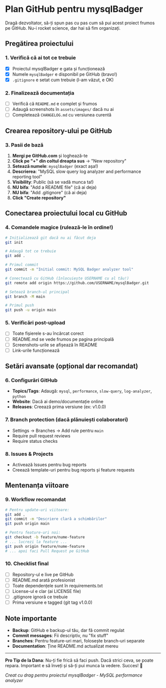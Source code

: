 # Plan GitHub pentru mysqlBadger

Dragă dezvoltator, să-ți spun pas cu pas cum să pui acest proiect frumos pe GitHub. Nu-i rocket science, dar hai să fim organizați.

## Pregătirea proiectului

### 1. Verifică că ai tot ce trebuie
- [x] Proiectul mysqlBadger e gata și funcționează
- [x] Numele `mysqlBadger` e disponibil pe GitHub (bravo!)
- [x] `.gitignore` e setat cum trebuie (l-am văzut, e OK)

### 2. Finalizează documentația
- [ ] Verifică că `README.md` e complet și frumos
- [ ] Adaugă screenshots în `assets/images/` dacă nu ai
- [ ] Completează `CHANGELOG.md` cu versiunea curentă

## Crearea repository-ului pe GitHub

### 3. Pasii de bază
1. **Mergi pe GitHub.com** și loghează-te
2. **Click pe "+" din coltul dreapta sus** → "New repository"
3. **Setează numele**: `mysqlBadger` (exact așa!)
4. **Descrierea**: "MySQL slow query log analyzer and performance reporting tool"
5. **Visibility**: Public (să se vadă munca ta!)
6. **NU bifa**: "Add a README file" (că ai deja)
7. **NU bifa**: "Add .gitignore" (că ai deja)
8. **Click "Create repository"**

## Conectarea proiectului local cu GitHub

### 4. Comandele magice (rulează-le în ordine!)

```bash
# Inițializează git dacă nu ai făcut deja
git init

# Adaugă tot ce trebuie
git add .

# Primul commit
git commit -m "Initial commit: MySQL Badger analyzer tool"

# Conectează cu GitHub (înlocuiește USERNAME cu al tău!)
git remote add origin https://github.com/USERNAME/mysqlBadger.git

# Setează branch-ul principal
git branch -M main

# Primul push
git push -u origin main
```

### 5. Verificări post-upload
- [ ] Toate fișierele s-au încărcat corect
- [ ] README.md se vede frumos pe pagina principală
- [ ] Screenshots-urile se afișează în README
- [ ] Link-urile funcționează

## Setări avansate (opțional dar recomandat)

### 6. Configurări GitHub
- **Topics/Tags**: Adaugă: `mysql`, `performance`, `slow-query`, `log-analyzer`, `python`
- **Website**: Dacă ai demo/documentație online
- **Releases**: Creează prima versiune (ex: v1.0.0)

### 7. Branch protection (dacă plănuiești colaboratori)
- Settings → Branches → Add rule pentru `main`
- Require pull request reviews
- Require status checks

### 8. Issues & Projects
- Activează Issues pentru bug reports
- Creează template-uri pentru bug reports și feature requests

## Mentenanța viitoare

### 9. Workflow recomandat
```bash
# Pentru update-uri viitoare:
git add .
git commit -m "Descriere clară a schimbărilor"
git push origin main

# Pentru feature-uri noi:
git checkout -b feature/nume-feature
# ... lucrezi la feature ...
git push origin feature/nume-feature
# ... apoi faci Pull Request pe GitHub
```

### 10. Checklist final
- [ ] Repository-ul e live pe GitHub
- [ ] README.md arată profesionist
- [ ] Toate dependențele sunt în requirements.txt
- [ ] License-ul e clar (ai LICENSE file)
- [ ] .gitignore ignoră ce trebuie
- [ ] Prima versiune e tagged (git tag v1.0.0)

## Note importante
- **Backup**: GitHub e backup-ul tău, dar fă commit regulat
- **Commit messages**: Fii descriptiv, nu "fix stuff" 
- **Branches**: Pentru feature-uri mari, folosește branch-uri separate
- **Documentation**: Ține README.md actualizat mereu

---

**Pro Tip de la Dana**: Nu-ți fie frică să faci push. Dacă strici ceva, se poate repara. Important e să înveți și să-ți pui munca la vedere. Succes! 💪

*Creat cu drag pentru proiectul mysqlBadger - MySQL performance analyzer* 